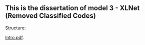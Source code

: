  ## This is the dissertation of model 3 - XLNet (Removed Classified Codes)  



Structure:

[Intro.pdf](https://github.com/ccalvin97/calvin-s-project/blob/master/NLP%20Personality%20System-Oleeo%20UK/17032683_HE_KUAN-YING_NLP_HR_analytics%20-1-5.pdf).
